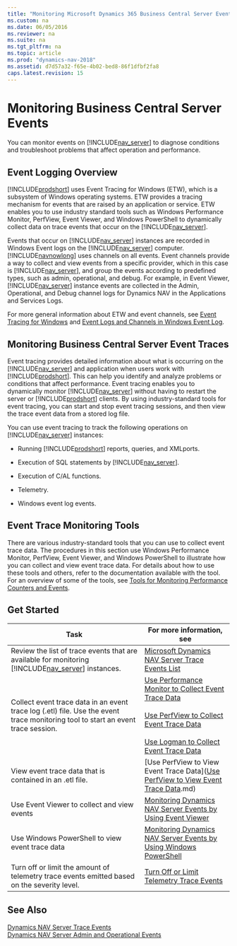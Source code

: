 ```yaml
---
title: "Monitoring Microsoft Dynamics 365 Business Central Server Events"
ms.custom: na
ms.date: 06/05/2016
ms.reviewer: na
ms.suite: na
ms.tgt_pltfrm: na
ms.topic: article
ms.prod: "dynamics-nav-2018"
ms.assetid: d7d57a32-f65e-4b02-bed8-86f1dfbf2fa8
caps.latest.revision: 15
---
```

# Monitoring Business Central Server Events
You can monitor events on [!INCLUDE[nav_server](../developer/includes/nav_server_md.md)] to diagnose conditions and troubleshoot problems that affect operation and performance.  

## Event Logging Overview  
 [!INCLUDE[prodshort](../developer/includes/prodshort.md)] uses Event Tracing for Windows \(ETW\), which is a subsystem of Windows operating systems. ETW provides a tracing mechanism for events that are raised by an application or service. ETW enables you to use industry standard tools such as Windows Performance Monitor, PerfView, Event Viewer, and Windows PowerShell to dynamically collect data on trace events that occur on the [!INCLUDE[nav_server](../developer/includes/nav_server_md.md)].  

 Events that occur on [!INCLUDE[nav_server](../developer/includes/nav_server_md.md)] instances are recorded in Windows Event logs on the [!INCLUDE[nav_server](../developer/includes/nav_server_md.md)] computer. [!INCLUDE[navnowlong](../developer/includes/navnowlong_md.md)] uses channels on all events. Event channels provide a way to collect and view events from a specific provider, which in this case is [!INCLUDE[nav_server](../developer/includes/nav_server_md.md)], and group the events according to predefined types, such as admin, operational, and debug. For example, in Event Viewer, [!INCLUDE[nav_server](../developer/includes/nav_server_md.md)] instance events are collected in the Admin, Operational, and Debug channel logs for Dynamics NAV in the Applications and Services Logs.  

 For more general information about ETW and event channels, see [Event Tracing for Windows](http://go.microsoft.com/fwlink/?LinkID=313939) and [Event Logs and Channels in Windows Event Log](http://go.microsoft.com/fwlink/?LinkID=517298).  

## Monitoring Business Central Server Event Traces
Event tracing provides detailed information about what is occurring on the [!INCLUDE[nav_server](../developer/includes/nav_server_md.md)] and application when users work with [!INCLUDE[prodshort](../developer/includes/prodshort.md)]. This can help you identify and analyze problems or conditions that affect performance. Event tracing enables you to dynamically monitor [!INCLUDE[nav_server](../developer/includes/nav_server_md.md)] without having to restart the server or [!INCLUDE[prodshort](../developer/includes/prodshort.md)] clients. By using industry-standard tools for event tracing, you can start and stop event tracing sessions, and then view the trace event data from a stored log file.  
  
You can use event tracing to track the following operations on [!INCLUDE[nav_server](../developer/includes/nav_server_md.md)] instances:  
  
-   Running [!INCLUDE[prodshort](../developer/includes/prodshort.md)] reports, queries, and XMLports.  
  
-   Execution of SQL statements by [!INCLUDE[nav_server](../developer/includes/nav_server_md.md)].  
  
-   Execution of C/AL functions.  

-   Telemetry. 
  
-   Windows event log events.  
  
## Event Trace Monitoring Tools  
There are various industry-standard tools that you can use to collect event trace data. The procedures in this section use Windows Performance Monitor, PerfView, Event Viewer, and Windows PowerShell to illustrate how you can collect and view event trace data. For details about how to use these tools and others, refer to the documentation available with the tool. For an overview of some of the tools, see [Tools for Monitoring Performance Counters and Events](Tools-for-Monitoring-Performance-Counters-and-Events.md). 
  
## <a name="GetStartedEvents"></a>Get Started  
  
|Task|For more information, see|  
|----------|-------------------------------|  
|Review the list of trace events that are available for monitoring [!INCLUDE[nav_server](../developer/includes/nav_server_md.md)] instances.|[Microsoft Dynamics NAV Server Trace Events List](Microsoft-Dynamics-NAV-Server-Trace-Events.md)|  
|Collect event trace data in an event trace log \(.etl\) file. Use the event trace monitoring tool to start an event trace session.|[Use Performance Monitor to Collect Event Trace Data](monitor-use-performance-monitor-collect-event-trace-data.md)<br /><br /> [Use PerfView to Collect Event Trace Data](monitor-use-perfview-collect-event-trace-data.md)<br /><br />[Use Logman to Collect Event Trace Data](monitor-use-logman-collect-event-trace-data.md)|  
|View event trace data that is contained in an .etl file.|[Use PerfView to View Event Trace Data]([Use PerfView to View Event Trace Data](monitor-use-perfview-view-event-trace-data.md).md)|  
|Use Event Viewer to collect and view events |[Monitoring Dynamics NAV Server Events by Using Event Viewer](monitor-server-events-windows-event-log.md) |  
|Use Windows PowerShell to view event trace data|[Monitoring Dynamics NAV Server Events by Using Windows PowerShell](Monitoring-Microsoft-Dynamics-NAV-Server-Events-with-PowerShell.md)|
|Turn off or limit the amount of telemetry trace events emitted based on the severity level.|[Turn Off or Limit Telemetry Trace Events](disable-limit-telemetry-events.md)|   
  
## See Also    
[Dynamics NAV Server Trace Events](Microsoft-Dynamics-NAV-Server-Trace-Events.md)  
[Dynamics NAV Server Admin and Operational Events](server-events.md)  

